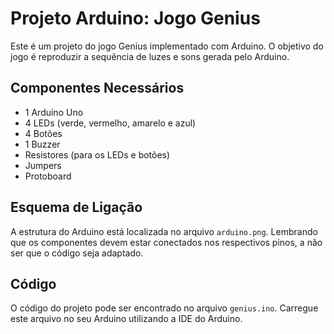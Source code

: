 # Projeto Arduino: Jogo Genius

Este é um projeto do jogo Genius implementado com Arduino. O objetivo do jogo é reproduzir a sequência de luzes e sons gerada pelo Arduino.

## Componentes Necessários

- 1 Arduino Uno
- 4 LEDs (verde, vermelho, amarelo e azul)
- 4 Botões
- 1 Buzzer
- Resistores (para os LEDs e botões)
- Jumpers
- Protoboard

## Esquema de Ligação

A estrutura do Arduino está localizada no arquivo `arduino.png`. Lembrando que os componentes devem estar conectados nos respectivos pinos, a não ser que o código seja adaptado.

## Código

O código do projeto pode ser encontrado no arquivo `genius.ino`. Carregue este arquivo no seu Arduino utilizando a IDE do Arduino.

